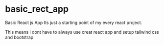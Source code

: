 # basic_rect_app
Basic React js App
Its just a starting point of my every react project.

This means i dont have to always use creat react app and setup tailwind css and bootstrap
